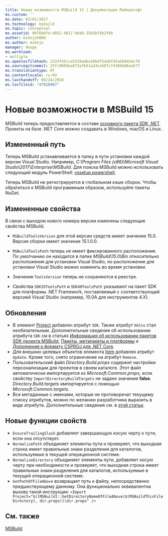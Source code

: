 ```yaml
---
title: Новые возможности MSBuild 15 | Документация Майкрософт
ms.custom: ''
ms.date: 03/01/2017
ms.technology: msbuild
ms.topic: conceptual
ms.assetid: 9976b6fd-d052-4017-b848-35b5bf4b2f66
author: mikejo5000
ms.author: mikejo
manager: douge
ms.workload:
- multiple
ms.openlocfilehash: 2333f45cca5510a4ba3bb0f54abf45a569454cf8
ms.sourcegitcommit: 25fc9605ba673afb51a24ce587cf4304b06aa577
ms.translationtype: HT
ms.contentlocale: ru-RU
ms.lasthandoff: 09/24/2018
ms.locfileid: "47028967"
---
```

# <a name="whats-new-in-msbuild-15"></a>Новые возможности в MSBuild 15

MSBuild теперь предоставляется в составе [основного пакета SDK .NET](https://www.microsoft.com/net/download/core). Проекты на базе .NET Core можно создавать в Windows, macOS и Linux.

## <a name="changed-path"></a>Измененный путь

 Теперь MSBuild устанавливается в папку в пути установки каждой версии Visual Studio. Например, *C:\Program Files (x86)\Microsoft Visual Studio\2017\Enterprise\MSBuild*. Для поиска MSBuild можно использовать следующий модуль PowerShell: [vssetup.powershell](https://github.com/Microsoft/vssetup.powershell).

 Теперь MSBuild не регистрируется в глобальном кэше сборок. Чтобы обратиться к MSBuild программным образом, используйте пакеты NuGet.

## <a name="changed-properties"></a>Измененные свойства

 В связи с выходом нового номера версии изменены следующие свойства MSBuild.

- `MSBuildToolsVersion` для этой версии средств имеет значение 15.0. Версия сборки имеет значение 15.1.0.0.

- `MSBuildToolsPath` теперь не имеет фиксированного расположения. По умолчанию он находится в папке *MSBuild\15.0\Bin* относительно расположения для установки Visual Studio, но расположение для установки Visual Studio можно изменить во время установки.

- Значения `ToolsVersion` теперь не сохраняются в реестре.

- Свойства `SDK35ToolsPath` и `SDK40ToolsPath` указывают на пакет SDK для платформы .NET Framework, поставляемый с соответствующей версией Visual Studio (например, 10.0A для инструментов 4.X).

## <a name="updates"></a>Обновления
- В элемент [Project](../msbuild/project-element-msbuild.md) добавлен атрибут `SDK`. Также атрибут `Xmlns` стал необязательным. Дополнительные сведения об использовании атрибута `SDK` см в статьях [Информация об использовании пакетов SDK проекта MSBuild](../msbuild/how-to-use-project-sdk.md), [Пакеты, метапакеты и платформы](/dotnet/core/packages) и [Дополнения к формату CSPROJ для .NET Core](/dotnet/core/tools/csproj).
- Для внешних целевых объектов элемента [Item](../msbuild/item-element-msbuild.md) добавлен атрибут `Update`. Кроме того, снято ограничение на атрибут `Remove`.
- Пользовательский файл *Directory.Build.props* содержит настройки персонализации для проектов в своем каталоге. Этот файл автоматически импортируется из *Microsoft.Common.props*, если свойству `ImportDirectoryBuildTargets` не задано значение **false**. *Directory.Build.targets* импортируется с помощью *Microsoft.Common.targets*.
- Все метаданные с именами, которые не противоречат текущему списку атрибутов, можно по желанию разработчика выразить в виде атрибута. Дополнительные сведения см. в [этой статье](../msbuild/item-element-msbuild.md).

## <a name="new-property-functions"></a>Новые функции свойств

- `EnsureTrailingSlash` добавляет завершающую косую черту к пути, если она отсутствует.
- `NormalizePath` объединяет элементы пути и проверяет, что выходная строка имеет правильные знаки разделения для каталогов, используемые в текущей операционной системе.
- `NormalizeDirectory` объединяет элементы пути, добавляет косую черту при необходимости и проверяет, что выходная строка имеет правильные знаки разделения для каталогов, используемые в текущей операционной системе.
- `GetPathOfFileAbove` возвращает путь к файлу, непосредственно предшествующему данному. Она функционально эквивалентна вызову такой инструкции: `<Import Project="$([MSBuild]::GetDirectoryNameOfFileAbove($(MSBuildThisFileDirectory), dir.props))\dir.props" />`

## <a name="see-also"></a>См. также
[MSBuild](../msbuild/msbuild.md)
